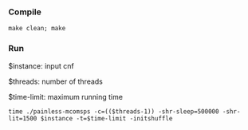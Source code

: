 ### Compile
```
make clean; make
```


### Run

$instance: input cnf

$threads: number of threads

$time-limit: maximum running time


```
time ./painless-mcomsps -c=(($threads-1)) -shr-sleep=500000 -shr-lit=1500 $instance -t=$time-limit -initshuffle
```






